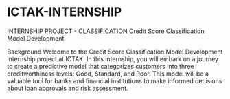 # ICTAK-INTERNSHIP
INTERNSHIP PROJECT - CLASSIFICATION
Credit Score Classification Model Development

Background
Welcome to the Credit Score Classification Model Development internship project at ICTAK. In this internship, you will embark on a journey to create a predictive model that categorizes customers into three creditworthiness levels: Good, Standard, and Poor. This model will be a valuable tool for banks and financial institutions to make informed decisions about loan approvals and risk assessment.
